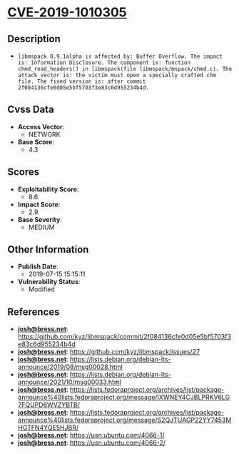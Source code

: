 
# [CVE-2019-1010305](https://github.com/kyz/libmspack/commit/2f084136cfe0d05e5bf5703f3e83c6d955234b4d)

## Description

- `libmspack 0.9.1alpha is affected by: Buffer Overflow. The impact is: Information Disclosure. The component is: function chmd_read_headers() in libmspack(file libmspack/mspack/chmd.c). The attack vector is: the victim must open a specially crafted chm file. The fixed version is: after commit 2f084136cfe0d05e5bf5703f3e83c6d955234b4d.`

## Cvss Data

- **Access Vector**:
  - NETWORK
- **Base Score**:
  - 4.3

## Scores

- **Exploitability Score**:
  - 8.6
- **Impact Score**:
  - 2.9
- **Base Severity**:
  - MEDIUM

## Other Information

- **Publish Date**:
  - 2019-07-15 15:15:11
- **Vulnerability Status**:
  - Modified

## References

- **josh@bress.net**: https://github.com/kyz/libmspack/commit/2f084136cfe0d05e5bf5703f3e83c6d955234b4d
- **josh@bress.net**: https://github.com/kyz/libmspack/issues/27
- **josh@bress.net**: https://lists.debian.org/debian-lts-announce/2019/08/msg00028.html
- **josh@bress.net**: https://lists.debian.org/debian-lts-announce/2021/10/msg00033.html
- **josh@bress.net**: https://lists.fedoraproject.org/archives/list/package-announce%40lists.fedoraproject.org/message/IXWNEY4CJBLPRKV6LG7FQUPD6WVZYBTB/
- **josh@bress.net**: https://lists.fedoraproject.org/archives/list/package-announce%40lists.fedoraproject.org/message/S2QJTUAGP22YY7453MHGTFN4YQE5HJBR/
- **josh@bress.net**: https://usn.ubuntu.com/4066-1/
- **josh@bress.net**: https://usn.ubuntu.com/4066-2/
